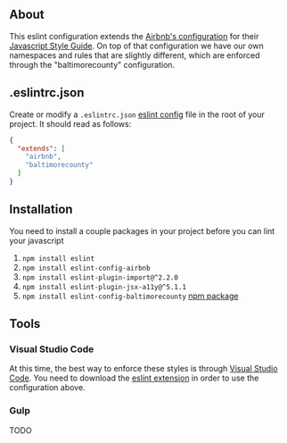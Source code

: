 ## About
This eslint configuration extends the [Airbnb's configuration](https://www.npmjs.com/package/eslint-config-airbnb) for their [Javascript Style Guide](https://github.com/airbnb/javascript). On top of that configuration we have our own namespaces and rules that are slightly different, which are enforced through the "baltimorecounty" configuration.

## .eslintrc.json
Create or modify a ```.eslintrc.json``` [eslint config](http://eslint.org/docs/user-guide/configuring) file in the root of your project. It should read as follows:
```json
{
  "extends": [
    "airbnb",
    "baltimorecounty"
  ]
}
```

## Installation
You need to install a couple packages in your project before you can lint your javascript

1. ```npm install eslint```
1. ```npm install eslint-config-airbnb```
1. ```npm install eslint-plugin-import@^2.2.0```
1. ```npm install eslint-plugin-jsx-a11y@^5.1.1```
1. ```npm install eslint-config-baltimorecounty``` [npm package](https://www.npmjs.com/package/eslint-config-baltimorecounty)

## Tools

### Visual Studio Code
At this time, the best way to enforce these styles is through [Visual Studio Code](https://code.visualstudio.com/). You need to download the [eslint extension](https://marketplace.visualstudio.com/items?itemName=dbaeumer.vscode-eslint) in order to use the configuration above.

### Gulp
TODO
